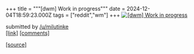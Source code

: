 +++
title = """[dwm] Work in progress"""
date = 2024-12-04T18:59:23.000Z
tags = ["reddit","wm"]
+++
[![[dwm] Work in progress](https://preview.redd.it/przugqefov4e1.png?width=640&crop=smart&auto=webp&s=33f4ad76ee67dd880687451b1659283e7ff32abb "[dwm] Work in progress")](https://www.reddit.com/r/unixporn/comments/1h6o17c/dwm_work_in_progress/)

submitted by [/u/milutinke](https://www.reddit.com/user/milutinke)  
[\[link\]](https://i.redd.it/przugqefov4e1.png) [\[comments\]](https://www.reddit.com/r/unixporn/comments/1h6o17c/dwm_work_in_progress/)

[[source]](https://www.reddit.com/r/unixporn/comments/1h6o17c/dwm_work_in_progress/)
